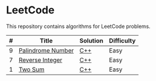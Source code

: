 # LeetCode 

This repository contains algorithms for LeetCode problems. 

| #    | Title                                                        | Solution                                                  | Difficulty |
| ---- | ------------------------------------------------------------ | --------------------------------------------------------- | ---------- |
| 9    | [Palindrome Number](<https://leetcode.com/problems/palindrome-number/>) | [C++](.\algorithms\palindromeNumber\palindromeNumber.cpp) | Easy       |
| 7    | [Reverse Integer](<https://leetcode.com/problems/reverse-integer/>) | [C++](./algorithms/reverseInteger/reverseInteger.cpp)     | Easy       |
| 1    | [Two Sum](<https://leetcode.com/problems/two-sum/>)          | [C++](./algorithms/twoSum/twoSum.cpp)                     | Easy       |





